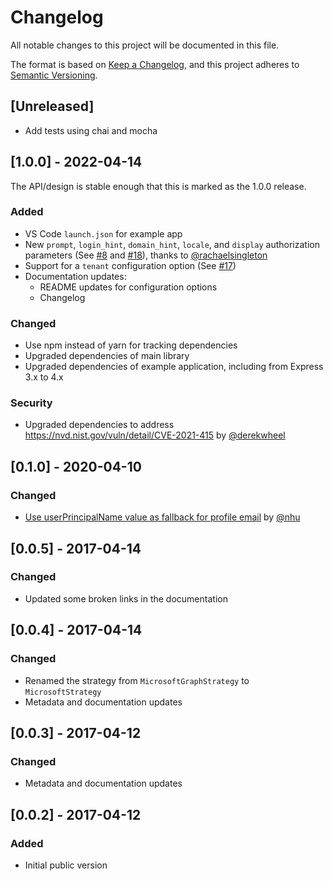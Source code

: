 # Changelog
All notable changes to this project will be documented in this file.

The format is based on [Keep a Changelog](https://keepachangelog.com/en/1.0.0/),
and this project adheres to [Semantic Versioning](https://semver.org/spec/v2.0.0.html).

## [Unreleased]
- Add tests using chai and mocha

## [1.0.0] - 2022-04-14

The API/design is stable enough that this is marked as the 1.0.0 release.

### Added
- VS Code `launch.json` for example app
- New `prompt`, `login_hint`, `domain_hint`, `locale`, and `display` authorization parameters (See [#8](https://github.com/seanfisher/passport-microsoft/pull/8) and [#18](https://github.com/seanfisher/passport-microsoft/pull/18)), thanks to [@rachaelsingleton](https://github.com/rachaelsingleton)
- Support for a `tenant` configuration option (See [#17](https://github.com/seanfisher/passport-microsoft/pull/17))
- Documentation updates:
  - README updates for configuration options
  - Changelog

### Changed
- Use npm instead of yarn for tracking dependencies
- Upgraded dependencies of main library
- Upgraded dependencies of example application, including from Express 3.x to 4.x

### Security
- Upgraded dependencies to address https://nvd.nist.gov/vuln/detail/CVE-2021-415 by [@derekwheel](https://github.com/derekwheel)

## [0.1.0] - 2020-04-10
### Changed
- [Use userPrincipalName value as fallback for profile email](https://github.com/seanfisher/passport-microsoft/pull/5) by [@nhu](https://github.com/nhu)

## [0.0.5] - 2017-04-14
### Changed
- Updated some broken links in the documentation

## [0.0.4] - 2017-04-14
### Changed
- Renamed the strategy from `MicrosoftGraphStrategy` to `MicrosoftStrategy`
- Metadata and documentation updates

## [0.0.3] - 2017-04-12
### Changed
- Metadata and documentation updates

## [0.0.2] - 2017-04-12
### Added
- Initial public version
